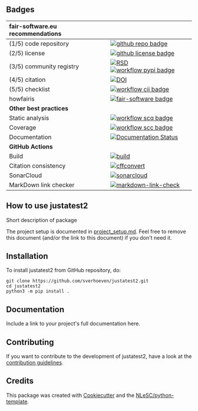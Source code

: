 ## Badges

| fair-software.eu recommendations | |
| :-- | :--  |
| (1/5) code repository              | [![github repo badge](https://img.shields.io/badge/github-repo-000.svg?logo=github&labelColor=gray&color=blue)](https://github.com/sverhoeven/justatest2) |
| (2/5) license                      | [![github license badge](https://img.shields.io/github/license/sverhoeven/justatest2)](https://github.com/sverhoeven/justatest2) |
| (3/5) community registry           | [![RSD](https://img.shields.io/badge/rsd-justatest2-00a3e3.svg)](https://www.research-software.nl/software/justatest2) [![workflow pypi badge](https://img.shields.io/pypi/v/justatest2.svg?colorB=blue)](https://pypi.python.org/project/justatest2/) |
| (4/5) citation                     | [![DOI](https://zenodo.org/badge/DOI/<replace-with-created-DOI>.svg)](https://doi.org/<replace-with-created-DOI>) |
| (5/5) checklist                    | [![workflow cii badge](https://bestpractices.coreinfrastructure.org/projects/<replace-with-created-project-identifier>/badge)](https://bestpractices.coreinfrastructure.org/projects/<replace-with-created-project-identifier>) |
| howfairis                          | [![fair-software badge](https://img.shields.io/badge/fair--software.eu-%E2%97%8F%20%20%E2%97%8F%20%20%E2%97%8F%20%20%E2%97%8F%20%20%E2%97%8B-yellow)](https://fair-software.eu) |
| **Other best practices**           | &nbsp; |
| Static analysis                    | [![workflow scq badge](https://sonarcloud.io/api/project_badges/measure?project=sverhoeven_justatest2&metric=alert_status)](https://sonarcloud.io/dashboard?id=sverhoeven_justatest2) |
| Coverage                           | [![workflow scc badge](https://sonarcloud.io/api/project_badges/measure?project=sverhoeven_justatest2&metric=coverage)](https://sonarcloud.io/dashboard?id=sverhoeven_justatest2) |
| Documentation                      | [![Documentation Status](https://readthedocs.org/projects/justatest2/badge/?version=latest)](https://justatest2.readthedocs.io/en/latest/?badge=latest) |
| **GitHub Actions**                 | &nbsp; |
| Build                              | [![build](https://github.com/sverhoeven/justatest2/actions/workflows/build.yml/badge.svg)](https://github.com/sverhoeven/justatest2/actions/workflows/build.yml) |
| Citation consistency               | [![cffconvert](https://github.com/sverhoeven/justatest2/actions/workflows/cffconvert.yml/badge.svg)](https://github.com/sverhoeven/justatest2/actions/workflows/cffconvert.yml) |
| SonarCloud                         | [![sonarcloud](https://github.com/sverhoeven/justatest2/actions/workflows/sonarcloud.yml/badge.svg)](https://github.com/sverhoeven/justatest2/actions/workflows/sonarcloud.yml) |
| MarkDown link checker              | [![markdown-link-check](https://github.com/sverhoeven/justatest2/actions/workflows/markdown-link-check.yml/badge.svg)](https://github.com/sverhoeven/justatest2/actions/workflows/markdown-link-check.yml) |

## How to use justatest2

Short description of package

The project setup is documented in [project_setup.md](project_setup.md). Feel free to remove this document (and/or the link to this document) if you don't need it.

## Installation

To install justatest2 from GitHub repository, do:

```console
git clone https://github.com/sverhoeven/justatest2.git
cd justatest2
python3 -m pip install .
```

## Documentation

Include a link to your project's full documentation here.

## Contributing

If you want to contribute to the development of justatest2,
have a look at the [contribution guidelines](CONTRIBUTING.md).

## Credits

This package was created with [Cookiecutter](https://github.com/audreyr/cookiecutter) and the [NLeSC/python-template](https://github.com/NLeSC/python-template).
